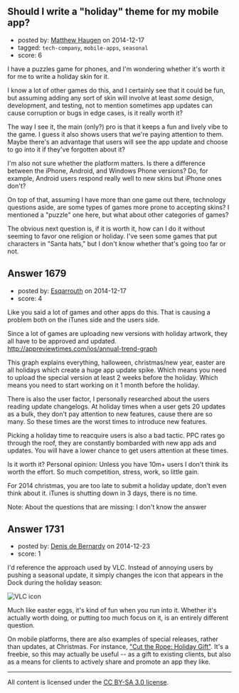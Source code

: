## Should I write a "holiday" theme for my mobile app?

- posted by: [Matthew Haugen](https://stackexchange.com/users/1325646/matthew-haugen) on 2014-12-17
- tagged: `tech-company`, `mobile-apps`, `seasonal`
- score: 6

I have a puzzles game for phones, and I'm wondering whether it's worth it for me to write a holiday skin for it.

I know a lot of other games do this, and I certainly see that it could be fun, but assuming adding any sort of skin will involve at least *some* design, development, and testing, not to mention sometimes app updates can cause corruption or bugs in edge cases, is it really worth it?

The way I see it, the main (only?) pro is that it keeps a fun and lively vibe to the game. I guess it also shows users that we're paying attention to them. Maybe there's an advantage that users will see the app update and choose to go into it if they've forgotten about it?

I'm also not sure whether the platform matters. Is there a difference between the iPhone, Android, and Windows Phone versions? Do, for example, Android users respond really well to new skins but iPhone ones don't?

On top of that, assuming I have more than one game out there, technology questions aside, are some types of games more prone to accepting skins? I mentioned a "puzzle" one here, but what about other categories of games?

The obvious next question is, if it is worth it, how can I do it without seeming to favor one religion or holiday. I've seen some games that put characters in "Santa hats," but I don't know whether that's going too far or not.


## Answer 1679

- posted by: [Esqarrouth](https://stackexchange.com/users/3055586/esqarrouth) on 2014-12-17
- score: 4

Like you said a lot of games and other apps do this. That is causing a problem both on the iTunes side and the users side. 

Since a lot of games are uploading new versions with holiday artwork, they all have to be approved and updated. http://appreviewtimes.com/ios/annual-trend-graph 
 
This graph explains everything, halloween, christmas/new year, easter are all holidays which create a huge app update spike. Which means you need to upload the special version at least 2 weeks before the holiday. Which means you need to start working on it 1 month before the holiday.

There is also the user factor, I personally researched about the users reading update changelogs. At holiday times when a user gets 20 updates as a bulk, they don't pay attention to new features, cause there are so many. So these times are the worst times to introduce new features. 

Picking a holiday time to reacquire users is also a bad tactic. PPC rates go through the roof, they are constantly bombarded with new app ads and updates. You will have a lower chance to get users attention at these times. 

Is it worth it? Personal opinion: Unless you have 10m+ users I don't think its worth the effort. So much competition, stress, work, so little gain.


For 2014 christmas, you are too late to submit a holiday update, don't even think about it. iTunes is shutting down in 3 days, there is no time.

Note: About the questions that are missing: I don't know the answer


## Answer 1731

- posted by: [Denis de Bernardy](https://stackexchange.com/users/182468/denis-de-bernardy) on 2014-12-23
- score: 1

I'd reference the approach used by VLC. Instead of annoying users by pushing a seasonal update, it simply changes the icon that appears in the Dock during the holiday season:

![VLC icon](http://i.imgur.com/BWNvYRe.png)

Much like easter eggs, it's kind of fun when you run into it. Whether it's actually worth doing, or putting too much focus on it, is an entirely different question.

On mobile platforms, there are also examples of special releases, rather than updates, at Christmas. For instance, ["Cut the Rope: Holiday Gift"](https://itunes.apple.com/app/id406513121). It's a freebie, so this may actually be useful -- as a gift to existing clients, but also as a means for clients to actively share and promote an app they like.



---

All content is licensed under the [CC BY-SA 3.0 license](https://creativecommons.org/licenses/by-sa/3.0/).
